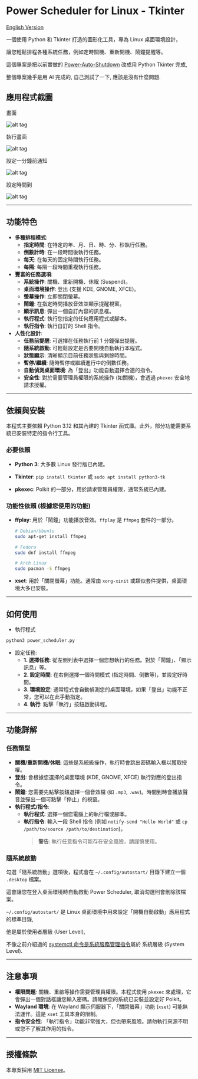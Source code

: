 # Power Scheduler for Linux - Tkinter

[English Version](README_en.md)

一個使用 Python 和 Tkinter 打造的圖形化工具，專為 Linux 桌面環境設計，

讓您輕鬆排程各種系統任務，例如定時關機、重新開機、鬧鐘提醒等。

這個專案是把以前實做的 [Power-Auto-Shutdown](https://github.com/twtrubiks/Power-Auto-Shutdown) 改成用 Python Tkinter 完成,

整個專案幾乎是用 AI 完成的, 自己測試了一下, 應該是沒有什麼問題.

## 應用程式截圖

畫面

![alt tag](Screenshot_2.png)

執行畫面

![alt tag](Screenshot_1.png)

設定一分鐘前通知

![alt tag](https://cdn.imgpile.com/f/ae5OfFE_xl.png)

設定時間到

![alt tag](https://cdn.imgpile.com/f/UVOx7xU_xl.png)

---

## 功能特色

- **多種排程模式**:
  - **指定時間**: 在特定的年、月、日、時、分、秒執行任務。
  - **倒數計時**: 在一段時間後執行任務。
  - **每天**: 在每天的固定時間執行任務。
  - **每隔**: 每隔一段時間重複執行任務。
- **豐富的任務選項**:
  - **系統操作**: 關機、重新開機、休眠 (Suspend)。
  - **桌面環境操作**: 登出 (支援 KDE, GNOME, XFCE)。
  - **螢幕操作**: 立即關閉螢幕。
  - **鬧鐘**: 在指定時間播放音效並顯示提醒視窗。
  - **顯示訊息**: 彈出一個自訂內容的訊息框。
  - **執行程式**: 執行您指定的任何應用程式或腳本。
  - **執行指令**: 執行自訂的 Shell 指令。
- **人性化設計**:
  - **任務前提醒**: 可選擇在任務執行前 1 分鐘彈出提醒。
  - **隨系統啟動**: 可輕鬆設定是否要開機自動執行本程式。
  - **狀態顯示**: 清晰顯示目前任務狀態與剩餘時間。
  - **暫停/繼續**: 隨時暫停或繼續進行中的倒數任務。
  - **自動偵測桌面環境**: 為「登出」功能自動選擇合適的指令。
  - **安全性**: 對於需要管理員權限的系統操作 (如關機)，會透過 `pkexec` 安全地請求授權。

---

## 依賴與安裝

本程式主要依賴 Python 3.12 和其內建的 Tkinter 函式庫。此外，部分功能需要系統已安裝特定的指令行工具。

### 必要依賴

- **Python 3**: 大多數 Linux 發行版已內建。

- **Tkinter**: `pip install tkinter` 或 `sudo apt install python3-tk`

- **pkexec**: Polkit 的一部分，用於請求管理員權限，通常系統已內建。

### 功能性依賴 (根據您使用的功能)

- **ffplay**: 用於「鬧鐘」功能播放音效。`ffplay` 是 `ffmpeg` 套件的一部分。

  ```bash
  # Debian/Ubuntu
  sudo apt-get install ffmpeg

  # Fedora
  sudo dnf install ffmpeg

  # Arch Linux
  sudo pacman -S ffmpeg
  ```

- **xset**: 用於「關閉螢幕」功能。通常由 `xorg-xinit` 或類似套件提供，桌面環境大多已安裝。

---

## 如何使用

- 執行程式

```bash
python3 power_scheduler.py
```

- 設定任務:
  - **1. 選擇任務**: 從左側列表中選擇一個您想執行的任務。對於「鬧鐘」、「顯示訊息」等。
  - **2. 設定時間**: 在右側選擇一個時間模式 (指定時間、倒數等)，並設定好時間。
  - **3. 環境設定**: 通常程式會自動偵測您的桌面環境，如果「登出」功能不正常，您可以在此手動指定。
  - **4. 執行**: 點擊「執行」按鈕啟動排程。

---

## 功能詳解

### 任務類型

- **關機/重新開機/休眠**: 這些是系統級操作，執行時會跳出密碼輸入框以獲取授權。
- **登出**: 會根據您選擇的桌面環境 (KDE, GNOME, XFCE) 執行對應的登出指令。
- **鬧鐘**: 您需要先點擊按鈕選擇一個音效檔 (如 `.mp3`, `.wav`)。時間到時會播放聲音並彈出一個可點擊「停止」的視窗。
- **執行程式/指令**:
  - **執行程式**: 選擇一個您電腦上的執行檔或腳本。
  - **執行指令**: 輸入一段 Shell 指令 (例如 `notify-send "Hello World"` 或 `cp /path/to/source /path/to/destination`)。
    > **警告**: 執行任意指令可能存在安全風險，請謹慎使用。

### 隨系統啟動

勾選「隨系統啟動」選項後，程式會在 `~/.config/autostart/` 目錄下建立一個 `.desktop` 檔案。

這會讓您在登入桌面環境時自動啟動 Power Scheduler, 取消勾選則會刪除該檔案。

`~/.config/autostart/` 是 Linux 桌面環境中用來設定「開機自動啟動」應用程式的標準目錄,

他是屬於使用者層級 (User Level),

不像之前介紹過的 [systemctl 命令是系統服務管理指令](https://github.com/twtrubiks/linux-note/tree/master/systemctl-tutorial)屬於 系統層級 (System Level).

---

## 注意事項

- **權限問題**: 關機、重啟等操作需要管理員權限。本程式使用 `pkexec` 來處理，它會彈出一個對話框讓您輸入密碼。請確保您的系統已安裝並設定好 Polkit。
- **Wayland 環境**: 在 Wayland 顯示伺服器下，「關閉螢幕」功能 (`xset`) 可能無法運作。這是 `xset` 工具本身的限制。
- **指令安全性**: 「執行指令」功能非常強大，但也帶來風險。請勿執行來源不明或您不了解其作用的指令。

---

## 授權條款

本專案採用 [MIT License](LICENSE)。
